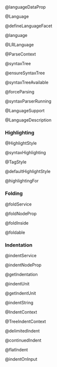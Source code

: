 @languageDataProp

@Language

@defineLanguageFacet

@language

@LRLanguage

@ParseContext

@syntaxTree

@ensureSyntaxTree

@syntaxTreeAvailable

@forceParsing

@syntaxParserRunning

@LanguageSupport

@LanguageDescription

### Highlighting

@HighlightStyle

@syntaxHighlighting

@TagStyle

@defaultHighlightStyle

@highlightingFor

### Folding

@foldService

@foldNodeProp

@foldInside

@foldable

### Indentation

@indentService

@indentNodeProp

@getIndentation

@indentUnit

@getIndentUnit

@indentString

@IndentContext

@TreeIndentContext

@delimitedIndent

@continuedIndent

@flatIndent

@indentOnInput
